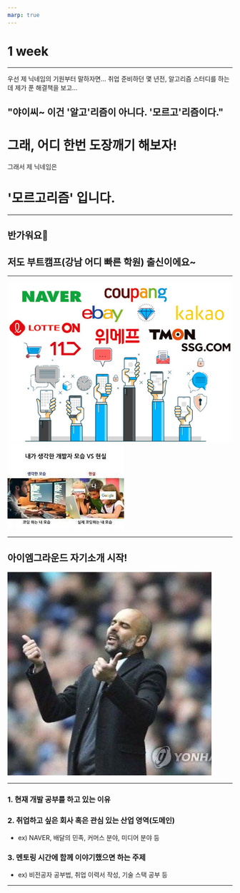 ```yaml
---
marp: true
---
```


# 1 week

---

우선 제 닉네임의 기원부터 말하자면...
취업 준비하던 몇 년전, 알고리즘 스터디를 하는데
제가 푼 해결책을 보고...

## "야이씨~ 이건 '알고'리즘이 아니다. '모르고'리즘이다."

# 그래, 어디 한번 도장깨기 해보자!

그래서 제 닉네임은

# '모르고리즘' 입니다.

---

## 반가워요👋

## 저도 부트캠프(강남 어디 빠른 학원) 출신이에요~

---

![bg w:80%](../../../../attachments/2023-01-04-19-02-27.png)
![bg w:90%](../../../../attachments/2023-01-04-18-35-40.png)

---

## 아이엠그라운드 자기소개 시작!

![bg right](../../../../attachments/2023-01-04-18-16-30.png)

---

### 1. 현재 개발 공부를 하고 있는 이유

### 2. 취업하고 싶은 회사 혹은 관심 있는 산업 영역(도메인)

- ex) NAVER, 배달의 민족, 커머스 분야, 미디어 분야 등

### 3. 멘토링 시간에 함께 이야기했으면 하는 주제

- ex) 비전공자 공부법, 취업 이력서 작성, 기술 스택 공부 등

---
